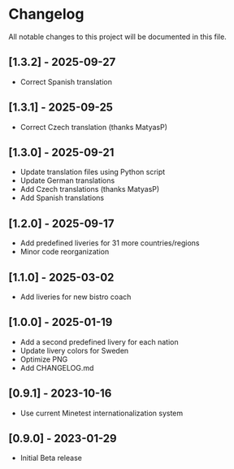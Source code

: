 # Changelog
All notable changes to this project will be documented in this file.
## [1.3.2] - 2025-09-27
- Correct Spanish translation
## [1.3.1] - 2025-09-25
- Correct Czech translation (thanks MatyasP)
## [1.3.0] - 2025-09-21
- Update translation files using Python script
- Update German translations
- Add Czech translations (thanks MatyasP)
- Add Spanish translations
## [1.2.0] - 2025-09-17
- Add predefined liveries for 31 more countries/regions
- Minor code reorganization
## [1.1.0] - 2025-03-02
- Add liveries for new bistro coach
## [1.0.0] - 2025-01-19
- Add a second predefined livery for each nation
- Update livery colors for Sweden
- Optimize PNG
- Add CHANGELOG.md
## [0.9.1] - 2023-10-16
- Use current Minetest internationalization system
## [0.9.0] - 2023-01-29
- Initial Beta release
